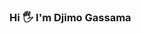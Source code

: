 ### Hi 🖐 I'm Djimo Gassama
<!--
**Gastech99 is my github page
- 🔗This is where my projects are.
- 🇸🇳 I am from Senegal
- 👨‍🎓 I'm currently learning
- 👨‍💻 I'm a fullstack developer
-->
